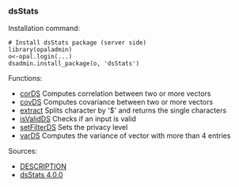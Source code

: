 

### dsStats

Installation command:

	# Install dsStats package (server side)
	library(opaladmin)
	o<-opal.login(...)
	dsadmin.install_package(o, 'dsStats')

Functions:


* [corDS](corDS.html) Computes correlation between two or more vectors
* [covDS](covDS.html) Computes covariance between two or more vectors
* [extract](extract.html) Splits character by '$' and returns the single characters
* [isValidDS](isValidDS.html) Checks if an input is valid
* [setFilterDS](setFilterDS.html) Sets the privacy level
* [varDS](varDS.html) Computes the variance of vector with more than 4 entries

Sources:

* [DESCRIPTION](https://raw.github.com/datashield/dsStats/4.0.0/DESCRIPTION)
* [dsStats 4.0.0](https://github.com/datashield/dsStats/tree/4.0.0)
